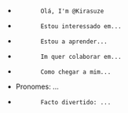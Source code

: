 -            Olá, I'm @Kirasuze          
-            Estou interessado em...          
-            Estou a aprender...          
-            Im quer colaborar em...          
-            Como chegar a mim...          
- Pronomes: ...
-            Facto divertido: ...          

<!---
Kirasuze/Kirasuze é um repositório especial porque o seu README.md (este ficheiro) aparece no seu perfil GitHub.
Pode clicar no link Preview para ver as suas alterações.
--->
